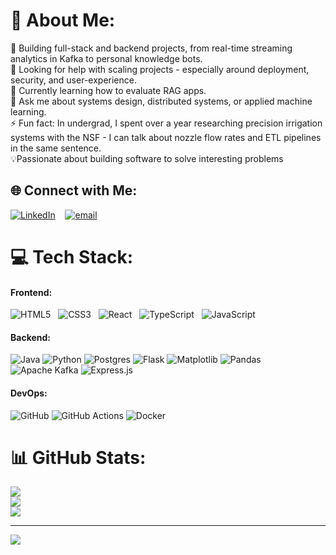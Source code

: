 # 💫 About Me:
🔭 Building full-stack and backend projects, from real-time streaming analytics in Kafka to personal knowledge bots.<br>🤝 Looking for help with scaling projects - especially around deployment, security, and user-experience.<br>🌱 Currently learning how to evaluate RAG apps.<br>💬 Ask me about systems design, distributed systems, or applied machine learning.<br>⚡ Fun fact: In undergrad, I spent over a year researching precision irrigation systems with the NSF - I can talk about nozzle flow rates and ETL pipelines in the same sentence.<br> 💡Passionate about building software to solve interesting problems

## 🌐 Connect with Me:
[![LinkedIn](https://img.shields.io/badge/LinkedIn-%230077B5.svg?logo=linkedin&logoColor=white)](https://linkedin.com/in/https://www.linkedin.com/in/jack-young-jdydev/) &nbsp;&nbsp; [![email](https://img.shields.io/badge/Email-D14836?logo=gmail&logoColor=white)](mailto:jack.young.dev@gmail.com) 


# 💻 Tech Stack:
#### Frontend:
![HTML5](https://img.shields.io/badge/html5-%23E34F26.svg?style=for-the-badge&logo=html5&logoColor=white) &nbsp; ![CSS3](https://img.shields.io/badge/css3-%231572B6.svg?style=for-the-badge&logo=css3&logoColor=white) &nbsp; ![React](https://img.shields.io/badge/react-%2320232a.svg?style=for-the-badge&logo=react&logoColor=%2361DAFB) &nbsp; ![TypeScript](https://img.shields.io/badge/typescript-%23007ACC.svg?style=for-the-badge&logo=typescript&logoColor=white) &nbsp; ![JavaScript](https://img.shields.io/badge/javascript-%23323330.svg?style=for-the-badge&logo=javascript&logoColor=%23F7DF1E)
#### Backend:
![Java](https://img.shields.io/badge/java-%23ED8B00.svg?style=for-the-badge&logo=openjdk&logoColor=white)   ![Python](https://img.shields.io/badge/python-3670A0?style=for-the-badge&logo=python&logoColor=ffdd54) ![Postgres](https://img.shields.io/badge/postgres-%23316192.svg?style=for-the-badge&logo=postgresql&logoColor=white) ![Flask](https://img.shields.io/badge/flask-%23000.svg?style=for-the-badge&logo=flask&logoColor=white) ![Matplotlib](https://img.shields.io/badge/Matplotlib-%23ffffff.svg?style=for-the-badge&logo=Matplotlib&logoColor=black) ![Pandas](https://img.shields.io/badge/pandas-%23150458.svg?style=for-the-badge&logo=pandas&logoColor=white) ![Apache Kafka](https://img.shields.io/badge/Apache%20Kafka-000?style=for-the-badge&logo=apachekafka) ![Express.js](https://img.shields.io/badge/express.js-%23404d59.svg?style=for-the-badge&logo=express&logoColor=%2361DAFB) 

#### DevOps:
![GitHub](https://img.shields.io/badge/github-%23121011.svg?style=for-the-badge&logo=github&logoColor=white) ![GitHub Actions](https://img.shields.io/badge/github%20actions-%232671E5.svg?style=for-the-badge&logo=githubactions&logoColor=white) ![Docker](https://img.shields.io/badge/docker-%230db7ed.svg?style=for-the-badge&logo=docker&logoColor=white)  


# 📊 GitHub Stats:
![](https://github-readme-stats.vercel.app/api?username=dev-pigeon&theme=tokyonight&hide_border=false&include_all_commits=false&count_private=true)<br/>
![](https://nirzak-streak-stats.vercel.app/?user=dev-pigeon&theme=tokyonight&hide_border=false)<br/>
![](https://github-readme-stats.vercel.app/api/top-langs/?username=dev-pigeon&theme=tokyonight&hide_border=false&include_all_commits=false&count_private=true&layout=compact)

---
[![](https://visitcount.itsvg.in/api?id=dev-pigeon&icon=0&color=0)](https://visitcount.itsvg.in)

<!-- Proudly created with GPRM ( https://gprm.itsvg.in ) -->
